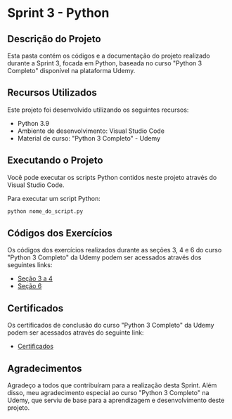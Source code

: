 # Sprint 3 - Python

## Descrição do Projeto

Esta pasta contém os códigos e a documentação do projeto realizado durante a Sprint 3, focada em Python, baseada no curso "Python 3 Completo" disponível na plataforma Udemy.

## Recursos Utilizados

Este projeto foi desenvolvido utilizando os seguintes recursos:

- Python 3.9
- Ambiente de desenvolvimento: Visual Studio Code
- Material de curso: "Python 3 Completo" - Udemy

## Executando o Projeto

Você pode executar os scripts Python contidos neste projeto através do Visual Studio Code.

Para executar um script Python:

```bash
python nome_do_script.py
```

## Códigos dos Exercícios

Os códigos dos exercícios realizados durante as seções 3, 4 e 6 do curso "Python 3 Completo" da Udemy podem ser acessados através dos seguintes links:

- [Seção 3 a 4](./Seção%203%20a%204)
- [Seção 6]([link-para-códigos-seção-6](https://github.com/omatheusdutra/Compass-UOL-PB/tree/main/Sprint%203/Se%C3%A7%C3%A3o%206))

## Certificados

Os certificados de conclusão do curso "Python 3 Completo" da Udemy podem ser acessados através do seguinte link:

- [Certificados](./Certificados/)

## Agradecimentos

Agradeço a todos que contribuíram para a realização desta Sprint. Além disso, meu agradecimento especial ao curso "Python 3 Completo" na Udemy, que serviu de base para a aprendizagem e desenvolvimento deste projeto.
